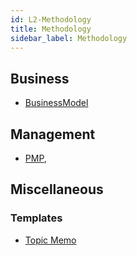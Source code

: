 ```yaml
---
id: L2-Methodology
title: Methodology
sidebar_label: Methodology
---
```


## Business

- [BusinessModel](L2-Methodology/BusinessModel/BusinessModel)

## Management

- [PMP](L2-Methodology/PMP/PMP"),

## Miscellaneous

### Templates

- [Topic Memo](L2-Methodology/Misc/tpl-topic)
